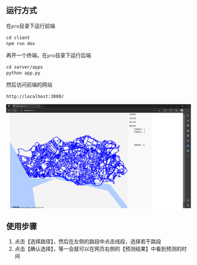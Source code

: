 ## 运行方式

在`pro`目录下运行前端

```
cd client
npm run dev
```

再开一个终端，在`pro`目录下运行后端

```
cd server/apps
python app.py
```

然后访问前端的网站

```
http://localhost:3000/
```

![image-20230215100824243](readme.assets/image-20230215100824243.png)

## 使用步骤

1. 点击【选择路径】，然后在左侧的路段中点击线段，选择若干路段
2. 点击【确认选择】，等一会就可以在网页右侧的【预测结果】中看到预测的时间
